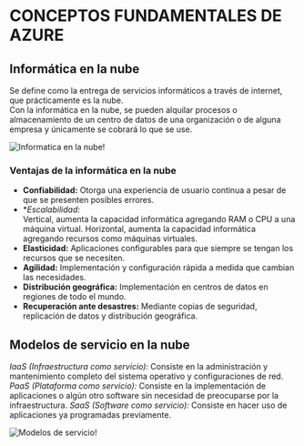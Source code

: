 # **CONCEPTOS FUNDAMENTALES DE AZURE**

## Informática en la nube
Se define como la entrega de servicios informáticos a través de internet, que prácticamente es la nube.  
Con la informática en la nube, se pueden alquilar procesos o almacenamiento de un centro de datos de una organización o de alguna empresa y únicamente se cobrará lo que se use.   

![Informatica en la nube!](https://d1.awsstatic.com/what-is-aws/AWS-Types-of-Cloud-Computing_Infrastructure-as-a-Service.c2e061a42b68ec6d969880fb8768bcb8e5cc2e69.png)

### Ventajas de la informática en la nube
- **Confiabilidad:** Otorga una experiencia de usuario continua a pesar de que se presenten posibles errores. 
- **Escalabilidad:*  
  Vertical, aumenta la capacidad informática agregando RAM o CPU a una máquina virtual.
  Horizontal, aumenta la capacidad informática agregando recursos como máquinas virtuales.
- **Elasticidad:** Aplicaciones configurables para que siempre se tengan los recursos que se necesiten.
- **Agilidad:** Implementación y configuración rápida a medida que cambian las necesidades.
- **Distribución geográfica:** Implementación en centros de datos en regiones de todo el mundo.
- **Recuperación ante desastres:** Mediante copias de seguridad, replicación de datos y distribución geográfica. 

## Modelos de servicio en la nube
*IaaS (Infraestructura como servicio):* Consiste en la administración y mantenimiento completo del sistema operativo y configuraciones de red.  
*PaaS (Plataforma como servicio):* Consiste en la implementación de aplicaciones o algún otro software sin necesidad de preocuparse por la infraestructura.
*SaaS (Software como servicio):* Consiste en hacer uso de aplicaciones ya programadas previamente.

![Modelos de servicio!](https://www.penso.com.br/wp-content/uploads/2016/02/IaaS-PaaS-e-SaaS1.jpg)


